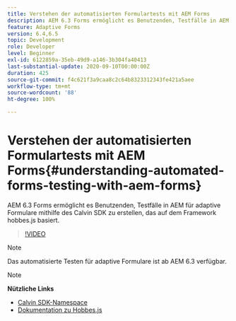 ```yaml
---
title: Verstehen der automatisierten Formulartests mit AEM Forms
description: AEM 6.3 Forms ermöglicht es Benutzenden, Testfälle in AEM für adaptive Formulare mithilfe des Calvin SDK zu erstellen, das auf dem Framework hobbes.js basiert.
feature: Adaptive Forms
version: 6.4,6.5
topic: Development
role: Developer
level: Beginner
exl-id: 6122859a-35eb-49d9-a146-3b304fa40413
last-substantial-update: 2020-09-10T00:00:00Z
duration: 425
source-git-commit: f4c621f3a9caa8c2c64b8323312343fe421a5aee
workflow-type: tm+mt
source-wordcount: '88'
ht-degree: 100%

---
```


# Verstehen der automatisierten Formulartests mit AEM Forms{#understanding-automated-forms-testing-with-aem-forms}

AEM 6.3 Forms ermöglicht es Benutzenden, Testfälle in AEM für adaptive Formulare mithilfe des Calvin SDK zu erstellen, das auf dem Framework hobbes.js basiert.

>[!VIDEO](https://video.tv.adobe.com/v/19700?quality=12&learn=on)

>[!NOTE]
>
>Das automatisierte Testen für adaptive Formulare ist ab AEM 6.3 verfügbar.

>[!NOTE]
>
>**Nützliche Links**
>
>* [Calvin SDK-Namespace](https://helpx.adobe.com/de/aem-forms/6-3/calvin-sdk-javascript-api/calvin.html)
>* [Dokumentation zu Hobbes.js](https://experienceleague.adobe.com/docs/experience-manager-release-information/aem-release-updates/previous-updates/aem-previous-versions.html?lang=de)
